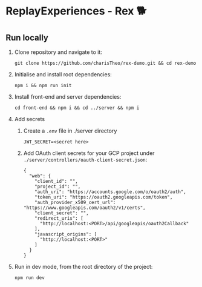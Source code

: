 # ReplayExperiences - Rex 🐕

## Run locally

1. Clone repository and navigate to it:

    ```
    git clone https://github.com/charisTheo/rex-demo.git && cd rex-demo
    ```

2. Initialise and install root dependencies:

    ```
    npm i && npm run init
    ```
    
3. Install front-end and server dependencies:

    ```
    cd front-end && npm i && cd ../server && npm i
    ```

4. Add secrets

    1. Create a `.env` file in ./server directory

        ```
        JWT_SECRET=<secret here>
        ```

    2. Add OAuth client secrets for your GCP project under `./server/controllers/oauth-client-secret.json`:

        ```
        {
          "web": {
            "client_id": "",
            "project_id": "",
            "auth_uri": "https://accounts.google.com/o/oauth2/auth",
            "token_uri": "https://oauth2.googleapis.com/token",
            "auth_provider_x509_cert_url": "https://www.googleapis.com/oauth2/v1/certs",
            "client_secret": "",
            "redirect_uris": [
              "http://localhost:<PORT>/api/googleapis/oauth2Callback"
            ],
            "javascript_origins": [
              "http://localhost:<PORT>"
            ]
          }
        }
        ```

5. Run in dev mode, from the root directory of the project:

    ```
    npm run dev
    ```